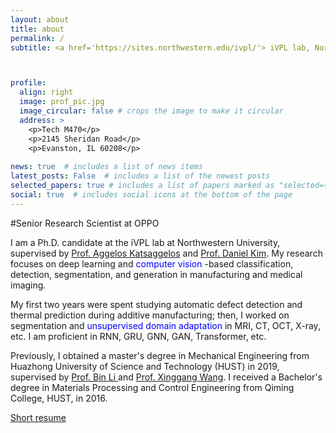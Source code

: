 ```yaml
---
layout: about
title: about
permalink: /
subtitle: <a href='https://sites.northwestern.edu/ivpl/'> iVPL lab, Northwestern University</a> <a href='https://www.innopeaktech.com/'> OPPO </a>



profile:
  align: right
  image: prof_pic.jpg
  image_circular: false # crops the image to make it circular
  address: >
    <p>Tech M470</p>
    <p>2145 Sheridan Road</p>
    <p>Evanston, IL 60208</p>
    
news: true  # includes a list of news items
latest_posts: False  # includes a list of the newest posts
selected_papers: true # includes a list of papers marked as "selected={true}"
social: true  # includes social icons at the bottom of the page
---
```

#Senior Research Scientist at OPPO

I am a Ph.D. candidate at the iVPL lab at Northwestern University, supervised by <a href = 'https://scholar.google.com/citations?hl=en&user=aucB85kAAAAJ'> Prof. Aggelos Katsaggelos</a> and <a href = 'https://www.feinberg.northwestern.edu/faculty-profiles/az/profile.html?xid=34612'> Prof. Daniel Kim</a>. My research focuses on deep learning and <font color=BLUE> computer vision </font>-based classification, detection, segmentation, and generation in manufacturing and medical imaging. 

My first two years were spent studying automatic defect detection and thermal prediction during additive manufacturing; then, I worked on segmentation and <font color=BLUE> unsupervised domain adaptation</font> in MRI, CT, OCT, X-ray, etc. I am proficient in RNN, GRU, GNN, GAN, Transformer, etc.

Previously, I obtained a master's degree in Mechanical Engineering from Huazhong University of Science and Technology (HUST) in 2019, supervised by <a href = 'http://english.mse.hust.edu.cn/info/1081/2036.htm'> Prof. Bin Li </a> and <a href = 'https://xwcv.github.io/'> Prof. Xinggang Wang</a>. I received a Bachelor's degree in Materials Processing and Control Engineering from Qiming College, HUST, in 2016.

[Short resume](../assets/pdf/Hui_Lin_CV.pdf)


